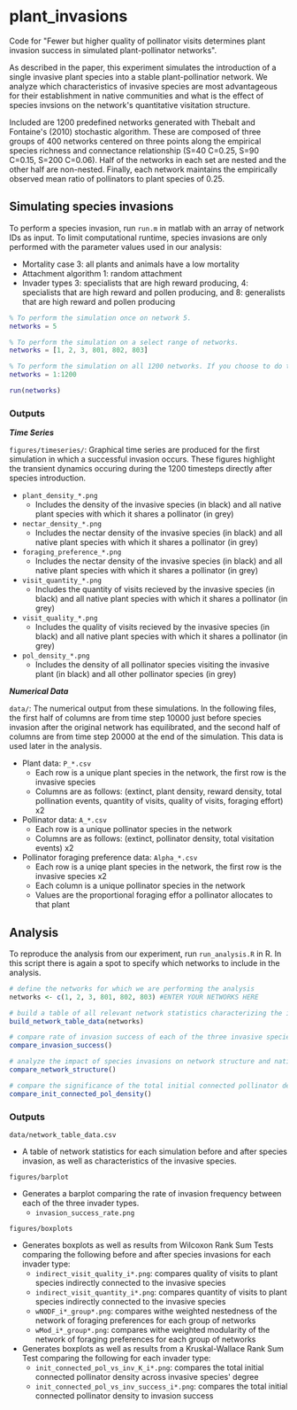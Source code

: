 # plant_invasions

Code for "Fewer but higher quality of pollinator visits determines plant invasion success in simulated plant-pollinator networks".

As described in the paper, this experiment simulates the introduction of a single invasive plant species into a stable plant-pollinatior network. We analyze which characteristics of invasive species are most advantageous for their establishment in native communities and what is the effect of species invsions on the network's quantitative visitation structure. 

Included are 1200 predefined networks generated with Thebalt and Fontaine's (2010) stochastic algorithm. These are composed of three groups of 400 networks centered on three points along the empirical species richness and connectance relationship (S=40 C=0.25, S=90 C=0.15, S=200 C=0.06). Half of the networks in each set are nested and the other half are non-nested. Finally, each network maintains the empirically observed mean ratio of pollinators to plant species of 0.25.

## Simulating species invasions

To perform a species invasion, run ```run.m``` in matlab with an array of network IDs as input. To limit computational runtime, species invasions are only performed with the parameter values used in our analysis: 
* Mortality case 3: all plants and animals have a low mortality 
* Attachment algorithm 1: random attachment
* Invader types 3: specialists that are high reward producing, 4: specialists that are high reward and pollen producing, and 8: generalists that are high reward and pollen producing

```matlab
% To perform the simulation once on network 5.
networks = 5

% To perform the simulation on a select range of networks.
networks = [1, 2, 3, 801, 802, 803] 

% To perform the simulation on all 1200 networks. If you choose to do this I recommended that you use a computing cluster!
networks = 1:1200 

run(networks)
```

### Outputs

***Time Series***

```figures/timeseries/```: Graphical time series are produced for the first simulation in which a successful invasion occurs. These figures highlight the transient dynamics occuring during the 1200 timesteps directly after species introduction.
* ```plant_density_*.png```
  * Includes the density of the invasive species (in black) and all native plant species with which it shares a pollinator (in grey)
* ```nectar_density_*.png```
  * Includes the nectar density of the invasive species (in black) and all native plant species with which it shares a pollinator (in grey)
* ```foraging_preference_*.png```
  * Includes the nectar density of the invasive species (in black) and all native plant species with which it shares a pollinator (in grey)
* ```visit_quantity_*.png```
  * Includes the quantity of visits recieved by the invasive species (in black) and all native plant species with which it shares a pollinator (in grey)
* ```visit_quality_*.png```
  * Includes the quality of visits recieved by the invasive species (in black) and all native plant species with which it shares a pollinator (in grey)
* ```pol_density_*.png```
  * Includes the density of all pollinator species visiting the invasive plant (in black) and all other pollinator species (in grey)

***Numerical Data***

```data/```: The numerical output from these simulations. In the following files, the first half of columns are from time step 10000 just before species invasion after the original network has equilibrated, and the second half of columns are from time step 20000 at the end of the simulation. This data is used later in the analysis.
* Plant data: ```P_*.csv```
  * Each row is a unique plant species in the network, the first row is the invasive species
  * Columns are as follows: (extinct, plant density, reward density, total pollination events, quantity of visits, quality of visits, foraging effort) x2
* Pollinator data: ```A_*.csv```
  * Each row is a unique pollinator species in the network
  * Columns are as follows: (extinct, pollinator density, total visitation events) x2
* Pollinator foraging preference data: ```Alpha_*.csv```
  * Each row is a uniqe plant species in the network, the first row is the invasive species x2
  * Each column is a unique pollinator species in the network
  * Values are the proportional foraging effor a pollinator allocates to that plant

## Analysis 

To reproduce the analysis from our experiment, run ```run_analysis.R``` in R. In this script there is again a spot to specify which networks to include in the analysis.

``` R
# define the networks for which we are performing the analysis
networks <- c(1, 2, 3, 801, 802, 803) #ENTER YOUR NETWORKS HERE

# build a table of all relevant network statistics characterizing the invasion
build_network_table_data(networks)

# compare rate of invasion success of each of the three invasive species types
compare_invasion_success()

# analyze the impact of species invasions on network structure and native plant visitation
compare_network_structure()

# compare the significance of the total initial connected pollinator density
compare_init_connected_pol_density()
```

### Outputs

```data/network_table_data.csv```
* A table of network statistics for each simulation before and after species invasion, as well as characteristics of the invasive species. 

```figures/barplot``` 
* Generates a barplot comparing the rate of invasion frequency between each of the three invader types.
  * ```invasion_success_rate.png```

```figures/boxplots``` 
* Generates boxplots as well as results from Wilcoxon Rank Sum Tests comparing the following before and after species invasions for each invader type:
  * ```indirect_visit_quality_i*.png```: compares quality of visits to plant species indirectly connected to the invasive species
  * ```indirect_visit_quantity_i*.png```: compares quantity of visits to plant species indirectly connected to the invasive species
  * ```wNODF_i*_group*.png```: compares withe weighted nestedness of the network of foraging preferences for each group of networks
  * ```wMod_i*_group*.png```: compares withe weighted modularity of the network of foraging preferences for each group of networks
* Generates boxplots as well as results from a Kruskal-Wallace Rank Sum Test comparing the following for each invader type:
  * ```init_connected_pol_vs_inv_K_i*.png```: compares the total initial connected pollinator density across invasive species' degree
  * ```init_connected_pol_vs_inv_success_i*.png```: compares the total initial connected pollinator density to invasion success

